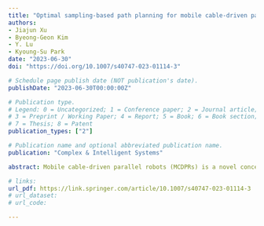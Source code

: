 ```yaml
---
title: "Optimal sampling-based path planning for mobile cable-driven parallel robots in highly constrained environment"
authors: 
- Jiajun Xu
- Byeong-Geon Kim
- Y. Lu
- Kyoung-Su Park
date: "2023-06-30"
doi: "https://doi.org/10.1007/s40747-023-01114-3"

# Schedule page publish date (NOT publication's date).
publishDate: "2023-06-30T00:00:00Z"

# Publication type.
# Legend: 0 = Uncategorized; 1 = Conference paper; 2 = Journal article;
# 3 = Preprint / Working Paper; 4 = Report; 5 = Book; 6 = Book section;
# 7 = Thesis; 8 = Patent
publication_types: ["2"]

# Publication name and optional abbreviated publication name.
publication: "Complex & Intelligent Systems"

abstract: Mobile cable-driven parallel robots (MCDPRs) is a novel concept of cable-driven parallel robots (CDPRs) developed by mounting several mobile bases to discrete the conventional fixed frame. However, the additional mobile bases introduce more degree-of-freedom (DoF), thereby causing the kinematic redundancy. Moreover, mobile bases are susceptible to disturbances causing inconsistent performance. Hence, path planning of MCDPRs becomes a challenging issue due to various internal and external constraints involved. In this article, an optimization-based path planning method is proposed for MCDPRs in highly constrained environments with considering kinematic stability. The proposed approach quickly generates feasible paths for coupled mobile bases by using the developed multi-agent rapidly exploring random tree (MA-RRT). In this process, the tree can share information through the heuristics method to optimize the path, and the adaptive sampling strategy is thus proposed to increase the tree growth efficiency by self-adjusting sampling space. Moreover, the developed dynamic control checking method (DCC) is integrated with MA-RRT to smooth the path and the kinodynamic constraints of mobile bases can be satisfied. To generate the path of the end-effector, two performance metrics are designed considering the kinematic and stability of the MCDPR. Based on the performance metrics, the grid-based search method is developed to generate the path for the end-effector. Finally, the convincing performance of the proposed method is revealed through the dynamic simulation software (CoppeliaSim) and real-world experiments based on a self-built MCDPR prototype.

# links: 
url_pdf: https://link.springer.com/article/10.1007/s40747-023-01114-3
# url_dataset:
# url_code: 

---
```

